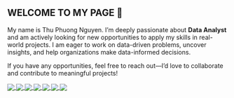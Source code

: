 ## WELCOME TO MY PAGE 👋

My name is Thu Phuong Nguyen. I’m deeply passionate about **Data Analyst** and am actively looking for new opportunities to apply my skills in real-world projects. I am eager to work on data-driven problems, uncover insights, and help organizations make data-informed decisions.

If you have any opportunities, feel free to reach out—I’d love to collaborate and contribute to meaningful projects!

<a href="https://github.com/tpnguyen-1999/Explore-User-Behaviors-of-an-Ecommerce-Company">
  <!-- Change the `github-readme-stats.anuraghazra1.vercel.app` to `github-readme-stats.vercel.app`  -->
  <img align="center" src="https://github-readme-stats.anuraghazra1.vercel.app/api/pin/?username=tpnguyen-1999&repo=Explore-User-Behaviors-of-an-Ecommerce-Company&theme=radical" />
</a> 
<a href="https://github.com/tpnguyen-1999/Analyze-Purchasing-Performance-of-AdventureWorks---a-bicycle-manufacturer-for-Operational-Efficiency">
  <!-- Change the `github-readme-stats.anuraghazra1.vercel.app` to `github-readme-stats.vercel.app`  -->
  <img align="center" src="https://github-readme-stats.anuraghazra1.vercel.app/api/pin/?username=tpnguyen-1999&repo=Analyze-Purchasing-Performance-of-AdventureWorks---a-bicycle-manufacturer-for-Operational-Efficiency&theme=radical" />
</a> 
<a href="https://github.com/tpnguyen-1999/Analyze-Customer-segmentation-of-SuperStore---a-global-retail-company">
  <!-- Change the `github-readme-stats.anuraghazra1.vercel.app` to `github-readme-stats.vercel.app`  -->
  <img align="center" src="https://github-readme-stats.anuraghazra1.vercel.app/api/pin/?username=tpnguyen-1999&repo=Analyze-Customer-segmentation-of-SuperStore---a-global-retail-company&theme=radical" />
</a> 
<a href="https://github.com/tpnguyen-1999/E-Wallet-Company-Data-Wrangling">
  <!-- Change the `github-readme-stats.anuraghazra1.vercel.app` to `github-readme-stats.vercel.app`  -->
  <img align="center" src="https://github-readme-stats.anuraghazra1.vercel.app/api/pin/?username=tpnguyen-1999&repo=E-Wallet-Company-Data-Wrangling&theme=radical" />
</a> 
<a href="https://github.com/tpnguyen-1999/Analyze-Sales-Production-and-Purchasing-Performance-of-AdventureWorks-A-Bicycle-Manufacturer">
  <!-- Change the `github-readme-stats.anuraghazra1.vercel.app` to `github-readme-stats.vercel.app`  -->
  <img align="center" src="https://github-readme-stats.anuraghazra1.vercel.app/api/pin/?username=tpnguyen-1999&repo=Analyze-Sales-Production-and-Purchasing-Performance-of-AdventureWorks-A-Bicycle-Manufacturer&theme=radical" />
</a>
<a href="https://github.com/tpnguyen-1999/Analyze-Expansion-Strategy-of-Superstore-a-global-retail-company">
  <!-- Change the `github-readme-stats.anuraghazra1.vercel.app` to `github-readme-stats.vercel.app`  -->
  <img align="center" src="https://github-readme-stats.anuraghazra1.vercel.app/api/pin/?username=tpnguyen-1999&repo=Analyze-Expansion-Strategy-of-Superstore-a-global-retail-company&theme=radical" />
</a>
<a href="https://github.com/tpnguyen-1999/A-B-Testing-Promotional-Banner-Strategies-for-E-commerce-Company">
  <!-- Change the `github-readme-stats.anuraghazra1.vercel.app` to `github-readme-stats.vercel.app`  -->
  <img align="center" src="https://github-readme-stats.anuraghazra1.vercel.app/api/pin/?username=tpnguyen-1999&repo=A-B-Testing-Promotional-Banner-Strategies-for-E-commerce-Company&theme=radical" />
</a>

<!--
**tpnguyen-1999/tpnguyen-1999** is a ✨ _special_ ✨ repository because its `README.md` (this file) appears on your GitHub profile.

Here are some ideas to get you started:

- 🔭 I’m currently working on ...
- 🌱 I’m currently learning ...
- 👯 I’m looking to collaborate on ...
- 🤔 I’m looking for help with ...
- 💬 Ask me about ...
- 📫 How to reach me: ...
- 😄 Pronouns: ...
- ⚡ Fun fact: ...
-->
